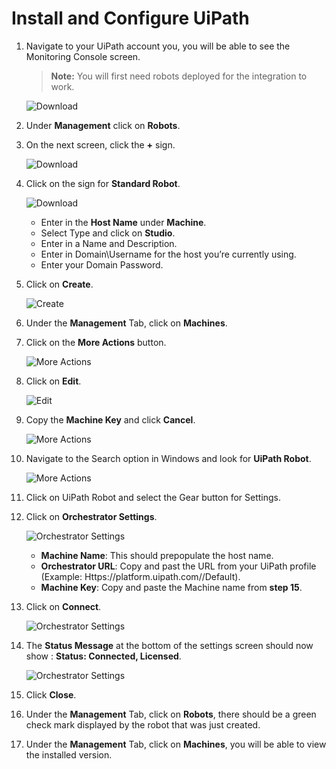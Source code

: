 [title]: # (Install and Configure UiPath)
[tags]: # (uipath)
[priority]: # (201)
[display]: # (none)
# Install and Configure UiPath

<!-- add troubleshooting topic and info -->

1. Navigate to your UiPath account you, you will be able to see the Monitoring Console screen.

   >**Note:** You will first need robots deployed for the integration to work.

   ![Download](images/6.png)
1. Under __Management__ click on __Robots__.
1. On the next screen, click the __+__ sign.

   ![Download](images/7.png)
1. Click on the sign for __Standard Robot__.

   ![Download](images/8.png)
   * Enter in the __Host Name__ under __Machine__.
   * Select Type and click on __Studio__.
   * Enter in a Name and Description.
   * Enter in Domain\Username for the host you’re currently using.
   * Enter your Domain Password.
1. Click on __Create__.

   ![Create](images/9.png)
1. Under the __Management__ Tab, click on __Machines__.
1. Click on the __More Actions__ button.

   ![More Actions](images/10.png)
1. Click on __Edit__.

   ![Edit](images/11.png)
1. Copy the __Machine Key__ and click  __Cancel__.

   ![More Actions](images/12.png)
1. Navigate to the Search option in Windows and look for __UiPath Robot__.

   ![More Actions](images/13.png)
1. Click on UiPath Robot and select the Gear button for Settings.
1. Click on __Orchestrator Settings__.

   ![Orchestrator Settings](images/14.png)
   * __Machine Name__: This should prepopulate the host name.
   * __Orchestrator URL__: Copy and past the URL from your UiPath profile (Example: Https://platform.uipath.com/<accountname>/Default).
   * __Machine Key__: Copy and paste the Machine name from __step 15__.
1. Click on __Connect__.

   ![Orchestrator Settings](images/15.png)
1. The __Status Message__ at the bottom of the settings screen should now show : __Status: Connected, Licensed__.

   ![Orchestrator Settings](images/16.png)
1. Click __Close__.
1. Under the __Management__ Tab, click on __Robots__, there should be a green check mark displayed by the robot that was just created.
1. Under the __Management__ Tab, click on __Machines__, you will be able to view the installed version.
